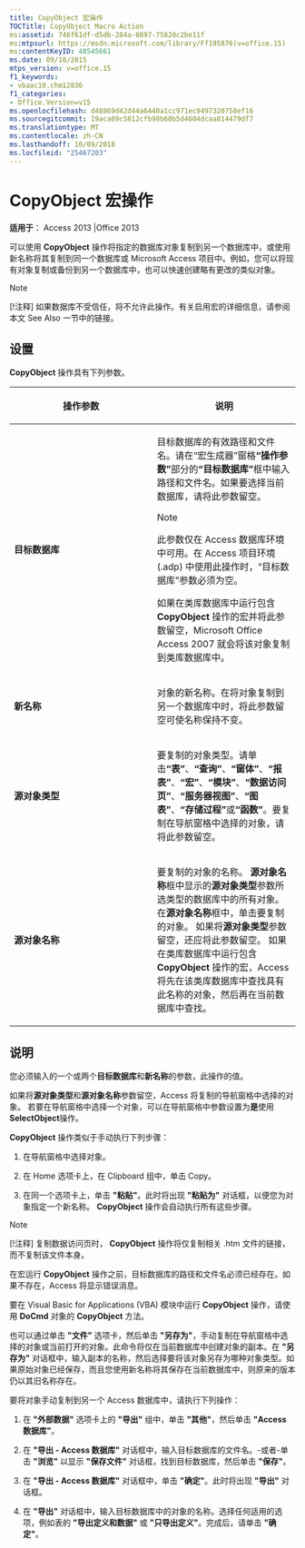 ```yaml
---
title: CopyObject 宏操作
TOCTitle: CopyObject Macro Action
ms:assetid: 746f61df-d5db-284a-0897-75820c2be11f
ms:mtpsurl: https://msdn.microsoft.com/library/Ff195876(v=office.15)
ms:contentKeyID: 48545661
ms.date: 09/18/2015
mtps_version: v=office.15
f1_keywords:
- vbaac10.chm12836
f1_categories:
- Office.Version=v15
ms.openlocfilehash: d48869d42d44a6440a1cc971ec9497320758ef16
ms.sourcegitcommit: 19aca09c5812cfb98b68b5d4604dcaa814479df7
ms.translationtype: MT
ms.contentlocale: zh-CN
ms.lasthandoff: 10/09/2018
ms.locfileid: "25467203"
---
```

# <a name="copyobject-macro-action"></a>CopyObject 宏操作


**适用于**： Access 2013 |Office 2013

可以使用 **CopyObject** 操作将指定的数据库对象复制到另一个数据库中，或使用新名称将其复制到同一个数据库或 Microsoft Access 项目中。例如，您可以将现有对象复制或备份到另一个数据库中，也可以快速创建略有更改的类似对象。


> [!NOTE]
> <P>[!注释] 如果数据库不受信任，将不允许此操作。有关启用宏的详细信息，请参阅本文 See Also 一节中的链接。</P>



## <a name="setting"></a>设置

**CopyObject** 操作具有下列参数。

<table>
<colgroup>
<col style="width: 50%" />
<col style="width: 50%" />
</colgroup>
<thead>
<tr class="header">
<th><p>操作参数</p></th>
<th><p>说明</p></th>
</tr>
</thead>
<tbody>
<tr class="odd">
<td><p><strong>目标数据库</strong></p></td>
<td><p>目标数据库的有效路径和文件名。请在“宏生成器”窗格<strong>“操作参数”</strong>部分的<strong>“目标数据库”</strong>框中输入路径和文件名。如果要选择当前数据库，请将此参数留空。 

</p>

> [!NOTE]
> <P>此参数仅在 Access 数据库环境中可用。在 Access 项目环境 (.adp) 中使用此操作时，“目标数据库”参数必须为空。</P>


<p>如果在类库数据库中运行包含 <strong>CopyObject</strong> 操作的宏并将此参数留空，Microsoft Office Access 2007 就会将该对象复制到类库数据库中。</p></td>
</tr>
<tr class="even">
<td><p><strong>新名称</strong></p></td>
<td><p>对象的新名称。在将对象复制到另一个数据库中时，将此参数留空可使名称保持不变。</p></td>
</tr>
<tr class="odd">
<td><p><strong>源对象类型</strong></p></td>
<td><p>要复制的对象类型。请单击<strong>“表”</strong>、<strong>“查询”</strong>、<strong>“窗体”</strong>、<strong>“报表”</strong>、<strong>“宏”</strong>、<strong>“模块”</strong>、<strong>“数据访问页”</strong>、<strong>“服务器视图”</strong>、<strong>“图表”</strong>、<strong>“存储过程”</strong>或<strong>“函数”</strong>。要复制在导航窗格中选择的对象，请将此参数留空。</p></td>
</tr>
<tr class="even">
<td><p><strong>源对象名称</strong></p></td>
<td><p>要复制的对象的名称。 <strong>源对象名称</strong>框中显示的<strong>源对象类型</strong>参数所选类型的数据库中的所有对象。 在<strong>源对象名称</strong>框中，单击要复制的对象。 如果将<strong>源对象类型</strong>参数留空，还应将此参数留空。 如果在类库数据库中运行包含 <strong>CopyObject</strong> 操作的宏，Access 将先在该类库数据库中查找具有此名称的对象，然后再在当前数据库中查找。</p></td>
</tr>
</tbody>
</table>


## <a name="remarks"></a>说明

您必须输入的一个或两个**目标数据库**和**新名称**的参数，此操作的值。

如果将**源对象类型**和**源对象名称**参数留空，Access 将复制的导航窗格中选择的对象。 若要在导航窗格中选择一个对象，可以在导航窗格中参数设置为**是**使用**SelectObject**操作。

**CopyObject** 操作类似于手动执行下列步骤：

1.  在导航窗格中选择对象。

2.  在 Home 选项卡上，在 Clipboard 组中，单击 Copy。

3.  在同一个选项卡上，单击 **"粘贴"**。此时将出现 **"粘贴为"** 对话框，以便您为对象指定一个新名称。 **CopyObject** 操作会自动执行所有这些步骤。


> [!NOTE]
> <P>[!注释] 复制数据访问页时， <STRONG>CopyObject</STRONG> 操作将仅复制相关 .htm 文件的链接，而不复制该文件本身。</P>



在宏运行 **CopyObject** 操作之前，目标数据库的路径和文件名必须已经存在。如果不存在，Access 将显示错误消息。

要在 Visual Basic for Applications (VBA) 模块中运行 **CopyObject** 操作，请使用 **DoCmd** 对象的 **CopyObject** 方法。

也可以通过单击 **"文件"** 选项卡，然后单击 **"另存为"**，手动复制在导航窗格中选择的对象或当前打开的对象。此命令将仅在当前数据库中创建对象的副本。在 **"另存为"** 对话框中，输入副本的名称，然后选择要将该对象另存为哪种对象类型。如果原始对象已经保存，而且您使用新名称将其保存在当前数据库中，则原来的版本仍以其旧名称存在。

要将对象手动复制到另一个 Access 数据库中，请执行下列操作：

1.  在 **"外部数据"** 选项卡上的 **"导出"** 组中，单击 **"其他"**，然后单击 **"Access 数据库"**。

2.  在 **"导出 - Access 数据库"** 对话框中，输入目标数据库的文件名。-或者-单击 **"浏览"** 以显示 **"保存文件"** 对话框，找到目标数据库，然后单击 **"保存"**。

3.  在 **"导出 - Access 数据库"** 对话框中，单击 **"确定"**。此时将出现 **"导出"** 对话框。

4.  在 **"导出"** 对话框中，输入目标数据库中的对象的名称。选择任何适用的选项，例如表的 **"导出定义和数据"** 或 **"只导出定义"**。完成后，请单击 **"确定"**。

